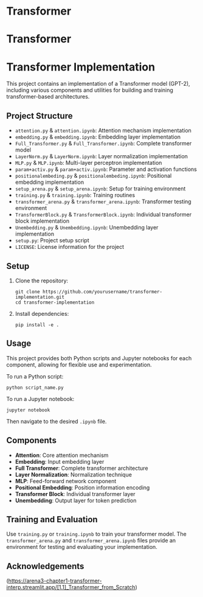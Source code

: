 # Transformer

# Transformer

# Transformer Implementation

This project contains an implementation of a Transformer model (GPT-2), including various components and utilities for building and training transformer-based architectures.

## Project Structure

- `attention.py` & `attention.ipynb`: Attention mechanism implementation
- `embedding.py` & `embedding.ipynb`: Embedding layer implementation
- `Full_Transformer.py` & `Full_Transformer.ipynb`: Complete transformer model
- `LayerNorm.py` & `LayerNorm.ipynb`: Layer normalization implementation
- `MLP.py` & `MLP.ipynb`: Multi-layer perceptron implementation
- `param+activ.py` & `param+activ.ipynb`: Parameter and activation functions
- `positionalembeding.py` & `positionalembeding.ipynb`: Positional embedding implementation
- `setup_arena.py` & `setup_arena.ipynb`: Setup for training environment
- `training.py` & `training.ipynb`: Training routines
- `transformer_arena.py` & `transformer_arena.ipynb`: Transformer testing environment
- `TransformerBlock.py` & `TransformerBlock.ipynb`: Individual transformer block implementation
- `Unembedding.py` & `Unembedding.ipynb`: Unembedding layer implementation
- `setup.py`: Project setup script
- `LICENSE`: License information for the project

## Setup

1. Clone the repository:
   ```
   git clone https://github.com/yourusername/transformer-implementation.git
   cd transformer-implementation
   ```

2. Install dependencies:
   ```
   pip install -e .
   ```

## Usage

This project provides both Python scripts and Jupyter notebooks for each component, allowing for flexible use and experimentation.

To run a Python script:
```
python script_name.py
```

To run a Jupyter notebook:
```
jupyter notebook
```
Then navigate to the desired `.ipynb` file.

## Components

- **Attention**: Core attention mechanism
- **Embedding**: Input embedding layer
- **Full Transformer**: Complete transformer architecture
- **Layer Normalization**: Normalization technique
- **MLP**: Feed-forward network component
- **Positional Embedding**: Position information encoding
- **Transformer Block**: Individual transformer layer
- **Unembedding**: Output layer for token prediction

## Training and Evaluation

Use `training.py` or `training.ipynb` to train your transformer model. The `transformer_arena.py` and `transformer_arena.ipynb` files provide an environment for testing and evaluating your implementation.

## Acknowledgements

(https://arena3-chapter1-transformer-interp.streamlit.app/[1.1]_Transformer_from_Scratch)